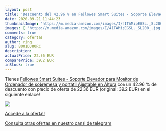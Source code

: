 ```yaml
---
layout: post
title: 'Descuento del 42.96 % en Fellowes Smart Suites - Soporte Elevador'
date: 2020-09-21 11:44:23
thumbnailImage: 'https://m.media-amazon.com/images/I/41TAMipEGSL._SL200_.jpg'
images: [ 'https://m.media-amazon.com/images/I/41TAMipEGSL._SL200_.jpg' ]
comments: true
category: ofertas
author: ring
slug: B001DJ80RC
description:
actualPrice: 22.36 EUR
comparePrice: 39.2 EUR
inStock: true
---
```


Tienes [Fellowes Smart Suites - Soporte Elevador para Monitor de Ordenador de sobremesa y portátil  Ajustable en Altura](https://www.amazon.com/dp/B001DJ80RC/?tag=redken08-20) con un 42.96 % de descuento con precio de oferta de 22.36 EUR (original: 39.2 EUR) en el siguiente enlace!

[![](https://m.media-amazon.com/images/I/41TAMipEGSL._SL200_.jpg)](https://www.amazon.com/dp/B001DJ80RC/?tag=redken08-20)

[Accede a la oferta!!](https://www.amazon.com/dp/B001DJ80RC/?tag=redken08-20)

[Consulta otras ofertas en nuestro canal de telegram](https://t.me/s/ofertas25)
